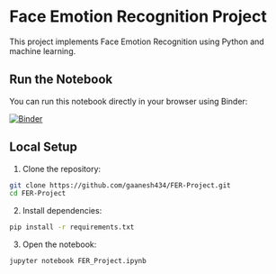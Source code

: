 # Face Emotion Recognition Project

This project implements Face Emotion Recognition using Python and machine learning.

## Run the Notebook

You can run this notebook directly in your browser using Binder:

[![Binder](https://mybinder.org/badge_logo.svg)](https://mybinder.org/v2/gh/gaanesh434/FER-Project/HEAD)

## Local Setup

1. Clone the repository:
```bash
git clone https://github.com/gaanesh434/FER-Project.git
cd FER-Project
```

2. Install dependencies:
```bash
pip install -r requirements.txt
```

3. Open the notebook:
```bash
jupyter notebook FER_Project.ipynb
```

